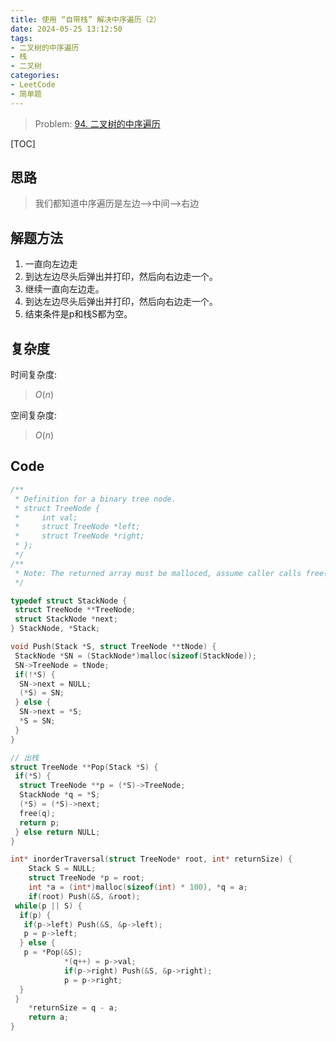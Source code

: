 ```yaml
---
title: 使用 “自带栈” 解决中序遍历（2）
date: 2024-05-25 13:12:50
tags:
- 二叉树的中序遍历
- 栈
- 二叉树
categories:
- LeetCode
- 简单题
---
```



> Problem: [94. 二叉树的中序遍历](https://leetcode.cn/problems/binary-tree-inorder-traversal/description/)

[TOC]

## 思路

> 我们都知道中序遍历是左边——>中间——>右边

## 解题方法

1. 一直向左边走
2. 到达左边尽头后弹出并打印，然后向右边走一个。
3. 继续一直向左边走。
4. 到达左边尽头后弹出并打印，然后向右边走一个。
5. 结束条件是p和栈S都为空。

## 复杂度

时间复杂度:
> $O(n)$

空间复杂度:
> $O(n)$

## Code

```C
/**
 * Definition for a binary tree node.
 * struct TreeNode {
 *     int val;
 *     struct TreeNode *left;
 *     struct TreeNode *right;
 * };
 */
/**
 * Note: The returned array must be malloced, assume caller calls free().
 */

typedef struct StackNode {
 struct TreeNode **TreeNode;
 struct StackNode *next;
} StackNode, *Stack;

void Push(Stack *S, struct TreeNode **tNode) {
 StackNode *SN = (StackNode*)malloc(sizeof(StackNode));
 SN->TreeNode = tNode;
 if(!*S) {
  SN->next = NULL;
  (*S) = SN; 
 } else {
  SN->next = *S;
  *S = SN;
 }
}

// 出栈
struct TreeNode **Pop(Stack *S) {
 if(*S) {
  struct TreeNode **p = (*S)->TreeNode;
  StackNode *q = *S;
  (*S) = (*S)->next;
  free(q);
  return p;
 } else return NULL;
}

int* inorderTraversal(struct TreeNode* root, int* returnSize) {
    Stack S = NULL;
    struct TreeNode *p = root;
    int *a = (int*)malloc(sizeof(int) * 100), *q = a;
    if(root) Push(&S, &root);
 while(p || S) {
  if(p) {
   if(p->left) Push(&S, &p->left);
   p = p->left;
  } else {
   p = *Pop(&S);
            *(q++) = p->val;
            if(p->right) Push(&S, &p->right);
            p = p->right;
  }
 }
    *returnSize = q - a;
    return a;
}
```
  